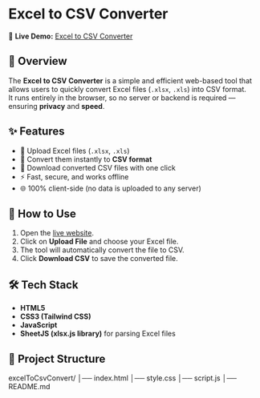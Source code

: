 # Excel to CSV Converter

🔗 **Live Demo:** [Excel to CSV Converter](https://harshkumar7687.github.io/excelToCsvConvert/)

## 📌 Overview
The **Excel to CSV Converter** is a simple and efficient web-based tool that allows users to quickly convert Excel files (`.xlsx`, `.xls`) into CSV format.  
It runs entirely in the browser, so no server or backend is required — ensuring **privacy** and **speed**.

## ✨ Features
- 📂 Upload Excel files (`.xlsx`, `.xls`)
- 🔄 Convert them instantly to **CSV format**
- 💾 Download converted CSV files with one click
- ⚡ Fast, secure, and works offline
- 🌐 100% client-side (no data is uploaded to any server)

## 🚀 How to Use
1. Open the [live website](https://harshkumar7687.github.io/excelToCsvConvert/).
2. Click on **Upload File** and choose your Excel file.
3. The tool will automatically convert the file to CSV.
4. Click **Download CSV** to save the converted file.

## 🛠️ Tech Stack
- **HTML5**  
- **CSS3 (Tailwind CSS)**  
- **JavaScript**  
- **SheetJS (xlsx.js library)** for parsing Excel files  

## 📂 Project Structure

excelToCsvConvert/
│── index.html
│── style.css
│── script.js
│── README.md
